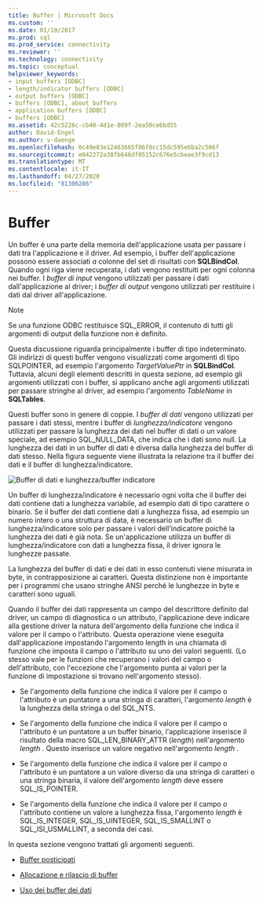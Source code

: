 ```yaml
---
title: Buffer | Microsoft Docs
ms.custom: ''
ms.date: 01/19/2017
ms.prod: sql
ms.prod_service: connectivity
ms.reviewer: ''
ms.technology: connectivity
ms.topic: conceptual
helpviewer_keywords:
- input buffers [ODBC]
- length/indicator buffers [ODBC]
- output buffers [ODBC]
- buffers [ODBC], about buffers
- application buffers [ODBC]
- buffers [ODBC]
ms.assetid: 42c5226c-cb40-4d1e-809f-2ea50ce6bd55
author: David-Engel
ms.author: v-daenge
ms.openlocfilehash: 0c49e83e12463665f86f8cc15dc595e6ba2c506f
ms.sourcegitcommit: e042272a38fb646df05152c676e5cbeae3f9cd13
ms.translationtype: MT
ms.contentlocale: it-IT
ms.lasthandoff: 04/27/2020
ms.locfileid: "81306286"
---
```

# <a name="buffers"></a>Buffer
Un buffer è una parte della memoria dell'applicazione usata per passare i dati tra l'applicazione e il driver. Ad esempio, i buffer dell'applicazione possono essere associati *a* colonne del set di risultati con **SQLBindCol**. Quando ogni riga viene recuperata, i dati vengono restituiti per ogni colonna nei buffer. I *buffer di input* vengono utilizzati per passare i dati dall'applicazione al driver; i *buffer di output* vengono utilizzati per restituire i dati dal driver all'applicazione.  
  
> [!NOTE]  
>  Se una funzione ODBC restituisce SQL_ERROR, il contenuto di tutti gli argomenti di output della funzione non è definito.  
  
 Questa discussione riguarda principalmente i buffer di tipo indeterminato. Gli indirizzi di questi buffer vengono visualizzati come argomenti di tipo SQLPOINTER, ad esempio l'argomento *TargetValuePtr* in **SQLBindCol**. Tuttavia, alcuni degli elementi descritti in questa sezione, ad esempio gli argomenti utilizzati con i buffer, si applicano anche agli argomenti utilizzati per passare stringhe al driver, ad esempio l'argomento *TableName* in **SQLTables**.  
  
 Questi buffer sono in genere di coppie. I *buffer di dati* vengono utilizzati per passare i dati stessi, mentre i buffer di *lunghezza/indicatore* vengono utilizzati per passare la lunghezza dei dati nel buffer di dati o un valore speciale, ad esempio SQL_NULL_DATA, che indica che i dati sono null. La lunghezza dei dati in un buffer di dati è diversa dalla lunghezza del buffer di dati stesso. Nella figura seguente viene illustrata la relazione tra il buffer dei dati e il buffer di lunghezza/indicatore.  
  
 ![Buffer di dati e lunghezza&#47;buffer indicatore](../../../odbc/reference/develop-app/media/pr09.gif "PR09")  
  
 Un buffer di lunghezza/indicatore è necessario ogni volta che il buffer dei dati contiene dati a lunghezza variabile, ad esempio dati di tipo carattere o binario. Se il buffer dei dati contiene dati a lunghezza fissa, ad esempio un numero intero o una struttura di data, è necessario un buffer di lunghezza/indicatore solo per passare i valori dell'indicatore poiché la lunghezza dei dati è già nota. Se un'applicazione utilizza un buffer di lunghezza/indicatore con dati a lunghezza fissa, il driver ignora le lunghezze passate.  
  
 La lunghezza del buffer di dati e dei dati in esso contenuti viene misurata in byte, in contrapposizione ai caratteri. Questa distinzione non è importante per i programmi che usano stringhe ANSI perché le lunghezze in byte e caratteri sono uguali.  
  
 Quando il buffer dei dati rappresenta un campo del descrittore definito dal driver, un campo di diagnostica o un attributo, l'applicazione deve indicare alla gestione driver la natura dell'argomento della funzione che indica il valore per il campo o l'attributo. Questa operazione viene eseguita dall'applicazione impostando l'argomento length in una chiamata di funzione che imposta il campo o l'attributo su uno dei valori seguenti. (Lo stesso vale per le funzioni che recuperano i valori del campo o dell'attributo, con l'eccezione che l'argomento punta ai valori per la funzione di impostazione si trovano nell'argomento stesso).  
  
-   Se l'argomento della funzione che indica il valore per il campo o l'attributo è un puntatore a una stringa di caratteri, l'argomento *length* è la lunghezza della stringa o del SQL_NTS.  
  
-   Se l'argomento della funzione che indica il valore per il campo o l'attributo è un puntatore a un buffer binario, l'applicazione inserisce il risultato della macro SQL_LEN_BINARY_ATTR (*length*) nell'argomento *length* . Questo inserisce un valore negativo nell'argomento *length* .  
  
-   Se l'argomento della funzione che indica il valore per il campo o l'attributo è un puntatore a un valore diverso da una stringa di caratteri o una stringa binaria, il valore dell'argomento *length* deve essere SQL_IS_POINTER.  
  
-   Se l'argomento della funzione che indica il valore per il campo o l'attributo contiene un valore a lunghezza fissa, l'argomento *length* è SQL_IS_INTEGER, SQL_IS_UINTEGER, SQL_IS_SMALLINT o SQL_ISI_USMALLINT, a seconda dei casi.  
  
 In questa sezione vengono trattati gli argomenti seguenti.  
  
-   [Buffer posticipati](../../../odbc/reference/develop-app/deferred-buffers.md)  
  
-   [Allocazione e rilascio di buffer](../../../odbc/reference/develop-app/allocating-and-freeing-buffers.md)  
  
-   [Uso dei buffer dei dati](../../../odbc/reference/develop-app/using-data-buffers.md)
